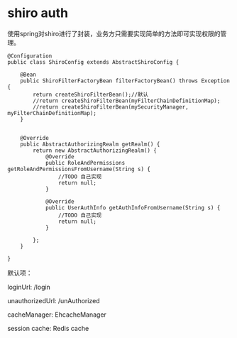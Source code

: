 # shiro auth

使用spring对shiro进行了封装，业务方只需要实现简单的方法即可实现权限的管理。

```
@Configuration
public class ShiroConfig extends AbstractShiroConfig {
    
    @Bean
    public ShiroFilterFactoryBean filterFactoryBean() throws Exception {
        return createShiroFilterBean();//默认
        //return createShiroFilterBean(myFilterChainDefinitionMap);
        //return createShiroFilterBean(mySecurityManager, myFilterChainDefinitionMap);
    }


    @Override
    public AbstractAuthorizingRealm getRealm() {
        return new AbstractAuthorizingRealm() {
            @Override
            public RoleAndPermissions getRoleAndPermissionsFromUsername(String s) {
                //TODO 自己实现
                return null;
            }

            @Override
            public UserAuthInfo getAuthInfoFromUsername(String s) {
                //TODO 自己实现
                return null;
            }

        };
    }
 
}
```

默认项：

loginUrl:  /login

unauthorizedUrl: /unAuthorized

cacheManager:  EhcacheManager

session cache: Redis cache
